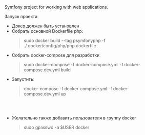 Symfony project for working with web applications.

Запуск проекта:
- Докер должен быть установлен
- Собрать основной Dockerfile php:
    > sudo docker build --tag psymfonyphp -f ./.docker/config/php/php.dockerfile .
- Собрать docker-compose для разработки:
    > sudo docker-compose -f docker-compose.yml -f docker-compose.dev.yml build
- Запустить:
    > docker-compose -f docker-compose.yml -f docker-compose.dev.yml up

<br /><br />
- Желательно также добавить пользователя в группу docker
    > sudo gpasswd -a $USER docker